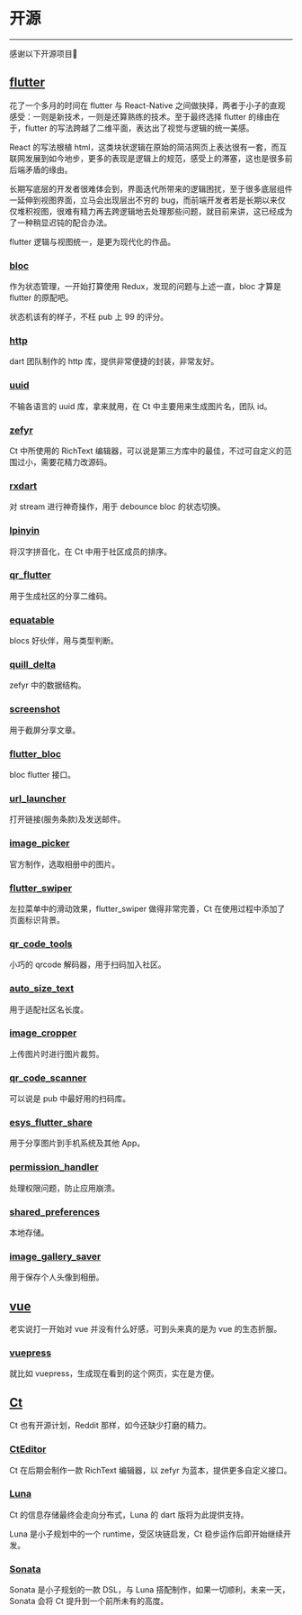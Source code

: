 # 开源
---

感谢以下开源项目🙏

## [flutter](https://github.com/flutter/flutter)

花了一个多月的时间在 flutter 与 React-Native 之间做抉择，两者于小子的直观感受：一则是新技术，一则是还算熟练的技术。至于最终选择 flutter 的缘由在于，flutter 的写法跨越了二维平面，表达出了视觉与逻辑的统一美感。

React 的写法根植 html，这类块状逻辑在原始的简洁网页上表达很有一套，而互联网发展到如今地步，更多的表现是逻辑上的规范，感受上的滞塞，这也是很多前后端矛盾的缘由。

长期写底层的开发者很难体会到，界面迭代所带来的逻辑困扰，至于很多底层组件一延伸到视图界面，立马会出现层出不穷的 bug，而前端开发者若是长期以来仅仅堆积视图，很难有精力再去跨逻辑地去处理那些问题，就目前来讲，这已经成为了一种稍显迟钝的配合办法。

flutter 逻辑与视图统一，是更为现代化的作品。

### [bloc][bloc]

作为状态管理，一开始打算使用 Redux，发现的问题与上述一直，bloc 才算是 flutter 的原配吧。

状态机该有的样子，不枉 pub 上 99 的评分。

### [http][http]

dart 团队制作的 http 库，提供非常便捷的封装，非常友好。

### [uuid][uuid]

不输各语言的 uuid 库，拿来就用，在 Ct 中主要用来生成图片名，团队 id。

### [zefyr][zefyr]

Ct 中所使用的 RichText 编辑器，可以说是第三方库中的最佳，不过可自定义的范围过小，需要花精力改源码。

### [rxdart][rxdart]

对 stream 进行神奇操作，用于 debounce bloc 的状态切换。

### [lpinyin][lpinyin]

将汉字拼音化，在 Ct 中用于社区成员的排序。

### [qr_flutter][qr_flutter]

用于生成社区的分享二维码。

### [equatable][equatable]

blocs 好伙伴，用与类型判断。

### [quill_delta][quill_delta]

zefyr 中的数据结构。

### [screenshot][screenshot]

用于截屏分享文章。

### [flutter_bloc][flutter_bloc]

bloc flutter 接口。

### [url_launcher][url_launcher]

打开链接(服务条款)及发送邮件。

### [image_picker][image_picker]

官方制作，选取相册中的图片。

### [flutter_swiper][flutter_swiper]

左拉菜单中的滑动效果，flutter_swiper 做得非常完善，Ct 在使用过程中添加了页面标识背景。

### [qr_code_tools][qr_code_tools]

小巧的 qrcode 解码器，用于扫码加入社区。

### [auto_size_text][auto_size_text]

用于适配社区名长度。

### [image_cropper][image_cropper]

上传图片时进行图片裁剪。

### [qr_code_scanner][qr_code_scanner]

可以说是 pub 中最好用的扫码库。

### [esys_flutter_share][esys_flutter_share]

用于分享图片到手机系统及其他 App。

### [permission_handler][permission_handler]

处理权限问题，防止应用崩溃。

### [shared_preferences][shared_preferences]

本地存储。

### [image_gallery_saver][image_gallery_saver]

用于保存个人头像到相册。

## [vue](https://github.com/vuejs/vue)

老实说打一开始对 vue 并没有什么好感，可到头来真的是为 vue 的生态折服。

### [vuepress][vuepress]

就比如 vuepress，生成现在看到的这个网页，实在是方便。

## [Ct](#Ct)

Ct 也有开源计划，Reddit 那样，如今还缺少打磨的精力。

### [CtEditor](https://github.com/cdr-today/zefyr)

Ct 在后期会制作一款 RichText 编辑器，以 zefyr 为蓝本，提供更多自定义接口。

### [Luna](https://github.com/odditypark/luna)

Ct 的信息存储最终会走向分布式，Luna 的 dart 版将为此提供支持。

Luna 是小子规划中的一个 runtime，受区块链启发，Ct 稳步运作后即开始继续开发。

### [Sonata](https://github.com/sonata-lang/sonata)

Sonata 是小子规划的一款 DSL，与 Luna 搭配制作，如果一切顺利，未来一天，Sonata 会将 Ct 提升到一个前所未有的高度。



[bloc]: https://github.com/boeledi/blocs
[http]: https://github.com/dart-lang/http
[uuid]: https://github.com/Daegalus/dart-uuid
[zefyr]: https://github.com/memspace/zefyr
[rxdart]: https://github.com/ReactiveX/rxdart
[lpinyin]: https://github.com/flutterchina/lpinyin
[equatable]: https://github.com/felangel/equatable
[screenshot]: https://github.com/SachinGanesh/screenshot
[qr_flutter]: https://github.com/lukef/qr.flutter
[quill_delta]: https://github.com/pulyaevskiy/quill-delta-dart
[url_launcher]: https://github.com/flutter/plugins
[image_picker]: https://github.com/flutter/plugins
[flutter_bloc]: https://github.com/felangel/bloc
[qr_code_tools]: https://github.com/AifeiI/qr_code_tools
[image_cropper]: https://github.com/hnvn/flutter_image_cropper
[flutter_swiper]: https://github.com/jzoom/flutter_swiper
[auto_size_text]: https://github.com/leisim/auto_size_text
[qr_code_scanner]: https://github.com/juliuscanute/qr_code_scanner
[cupertino_icons]: https://github.com/flutter/plugins
[shared_preferences]: https://github.com/flutter/plugins
[esys_flutter_share]: https://github.com/esysberlin/esys-flutter-share
[image_gallery_saver]: https://github.com/hui-z/image_gallery_saver
[permission_handler]: https://github.com/baseflowit/flutter-permission-handler

[vuepress]: https://github.com/vuejs/vuepress
